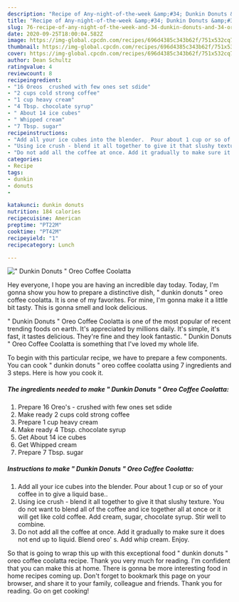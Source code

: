 ```yaml
---
description: "Recipe of Any-night-of-the-week &amp;#34; Dunkin Donuts &amp;#34; Oreo Coffee Coolatta"
title: "Recipe of Any-night-of-the-week &amp;#34; Dunkin Donuts &amp;#34; Oreo Coffee Coolatta"
slug: 76-recipe-of-any-night-of-the-week-and-34-dunkin-donuts-and-34-oreo-coffee-coolatta
date: 2020-09-25T18:00:04.582Z
image: https://img-global.cpcdn.com/recipes/696d4385c343b62f/751x532cq70/dunkin-donuts-oreo-coffee-coolatta-recipe-main-photo.jpg
thumbnail: https://img-global.cpcdn.com/recipes/696d4385c343b62f/751x532cq70/dunkin-donuts-oreo-coffee-coolatta-recipe-main-photo.jpg
cover: https://img-global.cpcdn.com/recipes/696d4385c343b62f/751x532cq70/dunkin-donuts-oreo-coffee-coolatta-recipe-main-photo.jpg
author: Dean Schultz
ratingvalue: 4
reviewcount: 8
recipeingredient:
- "16 Oreos  crushed with few ones set sdide"
- "2 cups cold strong coffee"
- "1 cup heavy cream"
- "4 Tbsp. chocolate syrup"
- " About 14 ice cubes"
- " Whipped cream"
- "7 Tbsp. sugar"
recipeinstructions:
- "Add all your ice cubes into the blender.  Pour about 1 cup or so of your coffee in to give a liquid base.."
- "Using ice crush - blend it all together to give it that slushy texture. You do not want to blend all of the coffee and ice together all at once or it will get like cold coffee. Add cream, sugar, chocolate syrup. Stir well to combine."
- "Do not add all the coffee at once. Add it gradually to make sure it does not end up to liquid. Blend oreo&#39; s. Add whip cream. Enjoy."
categories:
- Recipe
tags:
- dunkin
- donuts
- 

katakunci: dunkin donuts  
nutrition: 184 calories
recipecuisine: American
preptime: "PT22M"
cooktime: "PT42M"
recipeyield: "1"
recipecategory: Lunch

---
```



![&#34; Dunkin Donuts &#34; Oreo Coffee Coolatta](https://img-global.cpcdn.com/recipes/696d4385c343b62f/751x532cq70/dunkin-donuts-oreo-coffee-coolatta-recipe-main-photo.jpg)

Hey everyone, I hope you are having an incredible day today. Today, I'm gonna show you how to prepare a distinctive dish, &#34; dunkin donuts &#34; oreo coffee coolatta. It is one of my favorites. For mine, I'm gonna make it a little bit tasty. This is gonna smell and look delicious.

&#34; Dunkin Donuts &#34; Oreo Coffee Coolatta is one of the most popular of recent trending foods on earth. It's appreciated by millions daily. It's simple, it's fast, it tastes delicious. They're fine and they look fantastic. &#34; Dunkin Donuts &#34; Oreo Coffee Coolatta is something that I've loved my whole life.




To begin with this particular recipe, we have to prepare a few components. You can cook &#34; dunkin donuts &#34; oreo coffee coolatta using 7 ingredients and 3 steps. Here is how you cook it.

<!--inarticleads1-->

##### The ingredients needed to make &#34; Dunkin Donuts &#34; Oreo Coffee Coolatta:

1. Prepare 16 Oreo&#39;s - crushed with few ones set sdide
1. Make ready 2 cups cold strong coffee
1. Prepare 1 cup heavy cream
1. Make ready 4 Tbsp. chocolate syrup
1. Get  About 14 ice cubes
1. Get  Whipped cream
1. Prepare 7 Tbsp. sugar




<!--inarticleads2-->

##### Instructions to make &#34; Dunkin Donuts &#34; Oreo Coffee Coolatta:

1. Add all your ice cubes into the blender.  Pour about 1 cup or so of your coffee in to give a liquid base..
1. Using ice crush - blend it all together to give it that slushy texture. You do not want to blend all of the coffee and ice together all at once or it will get like cold coffee. Add cream, sugar, chocolate syrup. Stir well to combine.
1. Do not add all the coffee at once. Add it gradually to make sure it does not end up to liquid. Blend oreo&#39; s. Add whip cream. Enjoy.




So that is going to wrap this up with this exceptional food &#34; dunkin donuts &#34; oreo coffee coolatta recipe. Thank you very much for reading. I'm confident that you can make this at home. There is gonna be more interesting food in home recipes coming up. Don't forget to bookmark this page on your browser, and share it to your family, colleague and friends. Thank you for reading. Go on get cooking!

